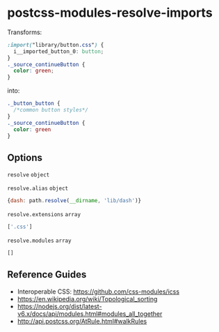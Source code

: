 postcss-modules-resolve-imports
===============================


Transforms:

```css
:import("library/button.css") {
  i__imported_button_0: button;
}
._source_continueButton {
  color: green;
}
```

into:

```css
._button_button {
  /*common button styles*/
}
._source_continueButton {
  color: green
}
```


## Options

`resolve` `object`

`resolve.alias` `object`

```javascript
{dash: path.resolve(__dirname, 'lib/dash')}
```

`resolve.extensions` `array`

```javascript
['.css']
```

`resolve.modules` `array`

```javascript
[]
```


## Reference Guides

- Interoperable CSS: https://github.com/css-modules/icss
- https://en.wikipedia.org/wiki/Topological_sorting
- https://nodejs.org/dist/latest-v6.x/docs/api/modules.html#modules_all_together
- http://api.postcss.org/AtRule.html#walkRules
